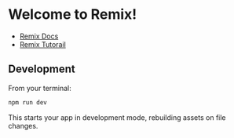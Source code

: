 # Welcome to Remix!

- [Remix Docs](https://remix.run/docs)
- [Remix Tutorail](https://remix.run/docs/en/main/start/tutorial)

## Development

From your terminal:

```sh
npm run dev
```

This starts your app in development mode, rebuilding assets on file changes.
